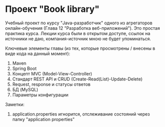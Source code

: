 # Проект "Book library"
Учебный проект по курсу "Java-разработчик" одного из агрегаторов онлайн-обучения (Глава 12 "Разработка веб-приложений"). Это простая практика курса. Лекции курса были в открытом доступе, ссылок на источники не даю, компания-источник мною не будет упоминаться.

Ключевые элементы главы (из тех, которые просмотрены / внесены в виде кода на данный момент):
1. Maven
1. Spring Boot
1. Концепт MVC (Model-View-Controller)
1. Стандарт REST API и CRUD (Create-Read(List)-Update-Delete)
1. Request, response и статусы ответов
1. БД (MySQL)
1. Параметры конфигурации

Заметки:
1. application.properties игнорится, отслеживание состояний через папку "application properties"

